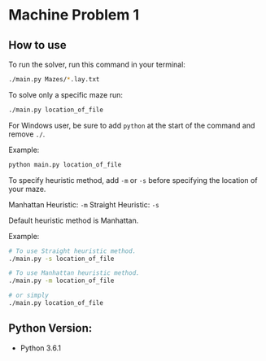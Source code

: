 # Machine Problem 1

## How to use

To run the solver, run this command in your terminal:

```bash
./main.py Mazes/*.lay.txt
```

To solve only a specific maze run:

```bash
./main.py location_of_file
```

For Windows user, be sure to add `python` at the start of the command and remove `./`.

Example:

```bash
python main.py location_of_file
```

To specify heuristic method, add `-m` or `-s` before specifying the location of your maze.

Manhattan Heuristic: `-m`
Straight Heuristic: `-s`

Default heuristic method is Manhattan.

Example:

```bash
# To use Straight heuristic method.
./main.py -s location_of_file

# To use Manhattan heuristic method.
./main.py -m location_of_file

# or simply
./main.py location_of_file
```

## Python Version:

 - Python 3.6.1
